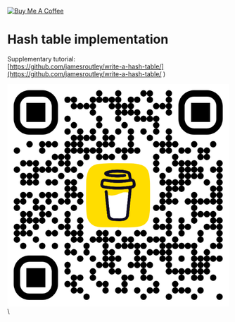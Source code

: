 <a href="https://www.buymeacoffee.com/risitas" target="_blank"><img src="https://cdn.buymeacoffee.com/buttons/default-orange.png" alt="Buy Me A Coffee" height="41" width="174"></a>

# Hash table implementation
Supplementary tutorial: \
[https://github.com/jamesroutley/write-a-hash-table/](https://github.com/jamesroutley/write-a-hash-table/ )

![QR code](bmc_qr.png)\
